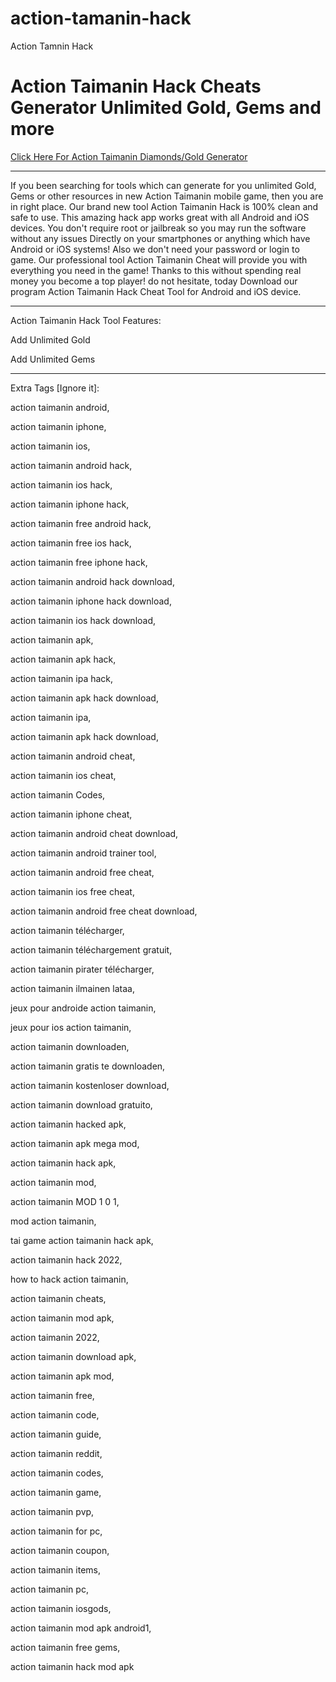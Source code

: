 # action-tamanin-hack
Action Tamnin Hack

# Action Taimanin Hack Cheats Generator Unlimited Gold, Gems and more

[Click Here For Action Taimanin Diamonds/Gold Generator](https://gamergeek.xyz/atfb/)

----

If you been searching for tools which can generate for you unlimited Gold, Gems or other resources in new Action Taimanin mobile game, then you are in right place. Our brand new tool Action Taimanin Hack is 100% clean and safe to use. This amazing hack app works great with all Android and iOS devices. You don't require root or jailbreak so you may run the software without any issues Directly on your smartphones or anything which have Android or iOS systems! Also we don't need your password or login to game. Our professional tool Action Taimanin Cheat will provide you with everything you need in the game! Thanks to this without spending real money you become a top player! do not hesitate, today Download our program Action Taimanin Hack Cheat Tool for Android and iOS device.

----

Action Taimanin Hack Tool Features:

Add Unlimited Gold

Add Unlimited Gems

---

Extra Tags [Ignore it]:

action taimanin android,

action taimanin iphone,

action taimanin ios,

action taimanin android hack,

action taimanin ios hack,

action taimanin iphone hack,

action taimanin free android hack,

action taimanin free ios hack,

action taimanin free iphone hack,

action taimanin android hack download,

action taimanin iphone hack download,

action taimanin ios hack download,

action taimanin apk,

action taimanin apk hack,

action taimanin ipa hack,

action taimanin apk hack download,

action taimanin ipa,

action taimanin apk hack download,

action taimanin android cheat,

action taimanin ios cheat,

action taimanin Codes,

action taimanin iphone cheat,

action taimanin android cheat download,

action taimanin android trainer tool,

action taimanin android free cheat,

action taimanin ios free cheat,

action taimanin android free cheat download,

action taimanin télécharger,

action taimanin téléchargement gratuit,

action taimanin pirater télécharger,

action taimanin ilmainen lataa,

jeux pour androide action taimanin,

jeux pour ios action taimanin,

action taimanin downloaden,

action taimanin gratis te downloaden,

action taimanin kostenloser download,

action taimanin download gratuito,

action taimanin hacked apk,

action taimanin apk mega mod,

action taimanin hack apk,

action taimanin mod,

action taimanin MOD 1 0 1,

mod action taimanin,

tai game action taimanin hack apk,

action taimanin hack 2022,

how to hack action taimanin,

action taimanin cheats,

action taimanin mod apk,

action taimanin 2022,

action taimanin download apk,

action taimanin apk mod,

action taimanin free,

action taimanin code,

action taimanin guide,

action taimanin reddit,

action taimanin codes,

action taimanin game,

action taimanin pvp,

action taimanin for pc,

action taimanin coupon,

action taimanin items,

action taimanin pc,

action taimanin iosgods,

action taimanin mod apk android1,

action taimanin free gems,

action taimanin hack mod apk
